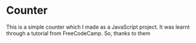 # Counter
This is a simple counter which I made as a JavaScript project. It was learnt through a tutorial from FreeCodeCamp. So, thanks to them
